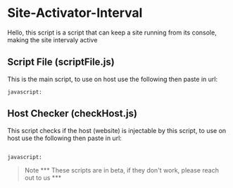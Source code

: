 # Site-Activator-Interval
Hello, this script is a script that can keep a site running from its console, making the site intervaly active
## Script File (scriptFile.js)
This is the main script, to use on host use the following then paste in url:
```
javascript:

```
## Host Checker (checkHost.js)
This script checks if the host (website) is injectable by this script, to use on host use the following then paste in url:
```

javascript:

```
> Note
*** These scripts are in beta, if they don't work, please reach out to us ***
